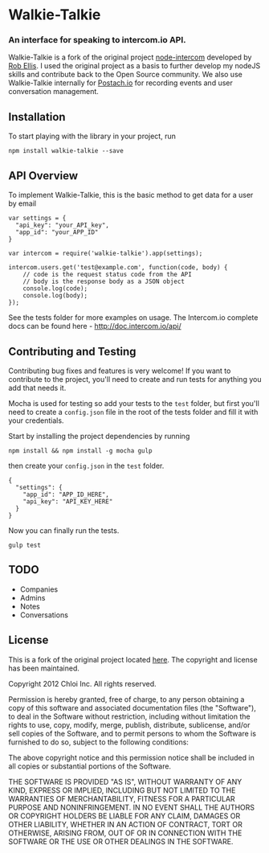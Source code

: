 # Walkie-Talkie
### An interface for speaking to intercom.io API.

Walkie-Talkie is a fork of the original project [node-intercom](https://github.com/silentrob/node-intercom) developed by [Rob Ellis](https://github.com/silentrob).
I used the original project as a basis to further develop my nodeJS skills and contribute back to the Open Source community. We also use Walkie-Talkie internally for [Postach.io](http://postach.io) for recording events and user conversation management.


## Installation

To start playing with the library in your project, run

    npm install walkie-talkie --save


## API Overview

To implement Walkie-Talkie, this is the basic method to get data for a user by email

    var settings = {
      "api_key": "your_API_key",
      "app_id": "your_APP_ID"
    }

    var intercom = require('walkie-talkie').app(settings);

    intercom.users.get('test@example.com', function(code, body) {
        // code is the request status code from the API
        // body is the response body as a JSON object
        console.log(code);
        console.log(body);
    });

See the tests folder for more examples on usage. The Intercom.io complete docs can be found here - http://doc.intercom.io/api/


## Contributing and Testing

Contributing bug fixes and features is very welcome! If you want to contribute to the project, you'll need to create and run tests for anything you add that needs it.

Mocha is used for testing so add your tests to the `test` folder, but first you'll need to create a `config.json` file in the root of the tests folder and fill it with your credentials.

Start by installing the project dependencies by running

    npm install && npm install -g mocha gulp

then create your `config.json` in the `test` folder.

    {
      "settings": {
        "app_id": "APP_ID_HERE",
        "api_key": "API_KEY_HERE"
      }
    }

Now you can finally run the tests.

    gulp test


## TODO

- Companies
- Admins
- Notes
- Conversations


## License

This is a fork of the original project located [here](https://github.com/silentrob/node-intercom). The copyright and license has been maintained.

Copyright 2012 Chloi Inc.
All rights reserved.

Permission is hereby granted, free of charge, to any person
obtaining a copy of this software and associated documentation
files (the "Software"), to deal in the Software without
restriction, including without limitation the rights to use,
copy, modify, merge, publish, distribute, sublicense, and/or sell
copies of the Software, and to permit persons to whom the
Software is furnished to do so, subject to the following
conditions:

The above copyright notice and this permission notice shall be
included in all copies or substantial portions of the Software.

THE SOFTWARE IS PROVIDED "AS IS", WITHOUT WARRANTY OF ANY KIND,
EXPRESS OR IMPLIED, INCLUDING BUT NOT LIMITED TO THE WARRANTIES
OF MERCHANTABILITY, FITNESS FOR A PARTICULAR PURPOSE AND
NONINFRINGEMENT. IN NO EVENT SHALL THE AUTHORS OR COPYRIGHT
HOLDERS BE LIABLE FOR ANY CLAIM, DAMAGES OR OTHER LIABILITY,
WHETHER IN AN ACTION OF CONTRACT, TORT OR OTHERWISE, ARISING
FROM, OUT OF OR IN CONNECTION WITH THE SOFTWARE OR THE USE OR
OTHER DEALINGS IN THE SOFTWARE.
